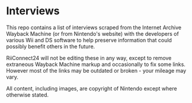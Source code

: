 # Interviews
This repo contains a list of interviews scraped from the Internet Archive Wayback Machine (or from Nintendo's website) with the developers of various Wii and DS software to help preserve information that could possibly benefit others in the future.

RiiConnect24 will not be editing these in any way, except to remove extraneous Wayback Machine markup and occasionally to fix some links. However most of the links may be outdated or broken - your mileage may vary.

All content, including images, are copyright of Nintendo except where otherwise stated.
